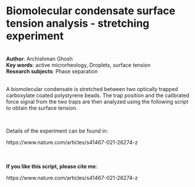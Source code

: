 <h1>Biomolecular condensate surface tension analysis - stretching experiment</h1><br>
<b>Author</b>: Archishman Ghosh<br>
<b>Key words</b>: active microrheology, Droplets, surface tension<br>
<b>Research subjects</b>: Phase separation<br>
<br>
<p>A biomolecular condensate is stretched between two optically trapped carboxylate coated polystyrene beads. The trap position and the calibrated force signal from the two traps are then analyzed using the following script to obtain the surface tension.</p><p><br></p><p>Details of the experiment can be found in:</p><p>https://www.nature.com/articles/s41467-021-26274-z<br></p><br><br>
<b>If you like this script, please cite me</b>: <p>https://www.nature.com/articles/s41467-021-26274-z<br></p><br>
<br>

